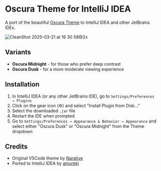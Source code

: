 # Oscura Theme for IntelliJ IDEA

A port of the beautiful [Oscura Theme](https://github.com/narative/oscura/) to IntelliJ IDEA and other JetBrains IDEs.

![CleanShot 2025-03-21 at 16 30 58@2x](https://github.com/user-attachments/assets/1d4aa67b-2d51-44d5-a63b-d655aef02a13)

## Variants

- **Oscura Midnight** - for those who prefer deep contrast
- **Oscura Dusk** - for a more moderate viewing experience

## Installation

1. In IntelliJ IDEA (or any other JetBrains IDE), go to `Settings/Preferences → Plugins`
2. Click on the gear icon (⚙️) and select "Install Plugin from Disk..."
3. Select the downloaded `.jar` file
4. Restart the IDE when prompted
5. Go to `Settings/Preferences → Appearance & Behavior → Appearance` and select either "Oscura Dusk" or "Oscura Midnight" from the Theme dropdown

## Credits

- Original VSCode theme by [Narative](https://github.com/narative/oscura/)
- Ported to IntelliJ IDEA by [amureki](https://github.com/amureki)
